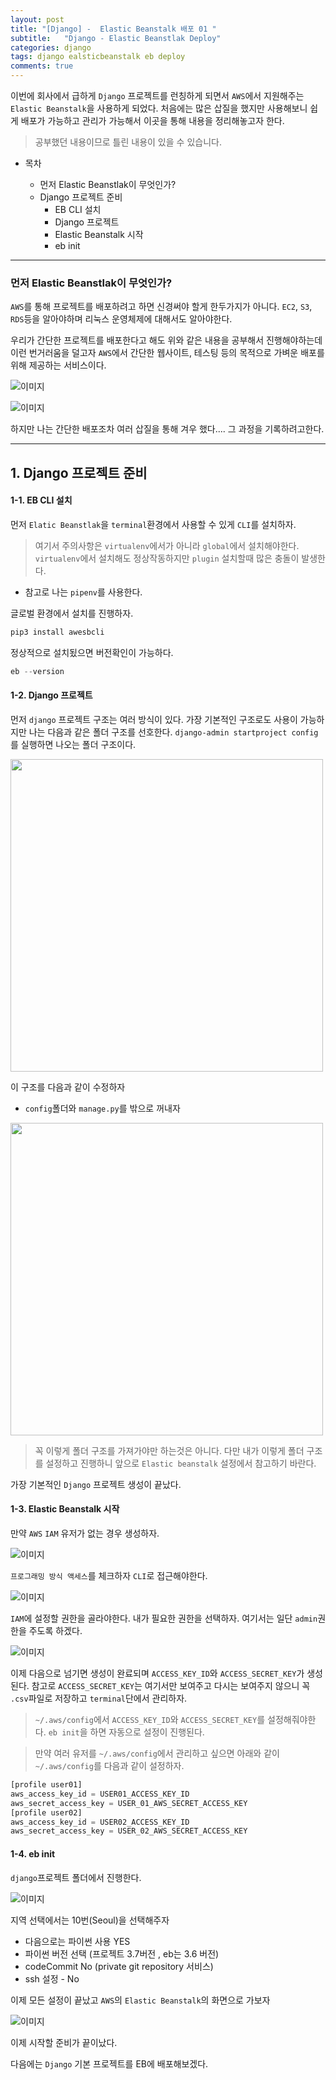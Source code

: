 ```yaml
---
layout: post
title: "[Django] -  Elastic Beanstalk 배포 01 "
subtitle:   "Django - Elastic Beanstlak Deploy"
categories: django
tags: django ealsticbeanstalk eb deploy
comments: true
---
```


이번에 회사에서 급하게 `Django` 프로젝트를 런칭하게 되면서 `AWS`에서 지원해주는 `Elastic Beanstalk`을 사용하게 되었다. 
처음에는 많은 삽질을 했지만 사용해보니 쉽게 배포가 가능하고 관리가 가능해서 이곳을 통해 내용을 정리해놓고자 한다.

> 공부했던 내용이므로 틀린 내용이 있을 수 있습니다.


* 목차

   * 먼저 Elastic Beanstlak이 무엇인가?
   * Django 프로젝트 준비
        * EB CLI 설치
        * Django 프로젝트
        * Elastic Beanstalk 시작
        * eb init

---

### 먼저 Elastic Beanstlak이 무엇인가?

`AWS`를 통해 프로젝트를 배포하려고 하면 신경써야 할게 한두가지가 아니다. `EC2`, `S3`, `RDS`등을 알아야하며 리눅스 운영체제에 대해서도 알아야한다. 

우리가 간단한 프로젝트를 배포한다고 해도 위와 같은 내용을 공부해서 진행해야하는데 이런 번거러움을 덜고자 `AWS`에서 간단한 웹사이트, 테스팅 등의 목적으로 가벼운 배포를 위해 제공하는 서비스이다. 

![이미지](https://Funncy.github.io/assets/img/django-eb/2020-04-06-django-eb-01.png "Elastic Beanstal-01")

![이미지](https://Funncy.github.io/assets/img/django-eb/2020-04-06-django-eb-02.png "Elastic Beanstalk-02")

하지만 나는 간단한 배포조차 여러 삽질을 통해 겨우 했다....
그 과정을 기록하려고한다.

---

## 1. Django 프로젝트 준비

#### 1-1. EB CLI 설치

먼저 `Elatic Beanstlak`을 `terminal`환경에서 사용할 수 있게 `CLI`를 설치하자.

> 여기서 주의사항은 `virtualenv`에서가 아니라 `global`에서 설치해야한다. `virtualenv`에서 설치해도 정상작동하지만 `plugin` 설치할때 많은 충돌이 발생한다.

* 참고로 나는 `pipenv`를 사용한다.

글로벌 환경에서 설치를 진행하자.
```python
pip3 install awesbcli
```

정상적으로 설치됬으면 버전확인이 가능하다. 
```python
eb --version
```

#### 1-2. Django 프로젝트

먼저 `django` 프로젝트 구조는 여러 방식이 있다.
가장 기본적인 구조로도 사용이 가능하지만 나는 다음과 같은 폴더 구조를 선호한다.
`django-admin startproject config`를 실행하면 나오는 폴더 구조이다.

<img src="https://Funncy.github.io/assets/img/django-eb/2020-04-06-django-eb-03.png" height="500">

이 구조를 다음과 같이 수정하자
* `config`폴더와 `manage.py`를 밖으로 꺼내자

<img src="https://Funncy.github.io/assets/img/django-eb/2020-04-06-django-eb-04.png" height="500">

> 꼭 이렇게 폴더 구조를 가져가야만 하는것은 아니다. 다만 내가 이렇게 폴더 구조를 설정하고 진행하니 앞으로 `Elastic beanstalk` 설정에서 참고하기 바란다.

가장 기본적인 `Django` 프로젝트 생성이 끝났다.

#### 1-3. Elastic Beanstalk 시작

만약 `AWS` `IAM` 유저가 없는 경우 생성하자.

![이미지](https://Funncy.github.io/assets/img/django-eb/2020-04-06-django-eb-05.png "Elastic Beanstalk-IAM-01")

`프로그래밍 방식 액세스`를 체크하자 `CLI`로 접근해야한다.

![이미지](https://Funncy.github.io/assets/img/django-eb/2020-04-06-django-eb-06.png "Elastic Beanstalk-IAM-02")

`IAM`에 설정할 권한을 골라야한다. 내가 필요한 권한을 선택하자. 여기서는 일단 `admin`권한을 주도록 하겠다.

![이미지](https://Funncy.github.io/assets/img/django-eb/2020-04-06-django-eb-07.png "Elastic Beanstalk-IAM-03")

이제 다음으로 넘기면 생성이 완료되며 `ACCESS_KEY_ID`와 `ACCESS_SECRET_KEY`가 생성된다. 참고로 `ACCESS_SECRET_KEY`는 여기서만 보여주고 다시는 보여주지 않으니 꼭 `.csv`파일로 저장하고 `terminal`단에서 관리하자.

> `~/.aws/config`에서 `ACCESS_KEY_ID`와 `ACCESS_SECRET_KEY`를 설정해줘야한다.
`eb init`을 하면 자동으로 설정이 진행된다.

> 만약 여러 유저를 `~/.aws/config`에서 관리하고 싶으면 아래와 같이 `~/.aws/config`를 다음과 같이 설정하자.

```python
[profile user01]
aws_access_key_id = USER01_ACCESS_KEY_ID
aws_secret_access_key = USER_01_AWS_SECRET_ACCESS_KEY
[profile user02]
aws_access_key_id = USER02_ACCESS_KEY_ID
aws_secret_access_key = USER_02_AWS_SECRET_ACCESS_KEY
```

#### 1-4. eb init

`django`프로젝트 폴더에서 진행한다.

![이미지](https://Funncy.github.io/assets/img/django-eb/2020-04-06-django-eb-08-1.png "eb init")

지역 선택에서는 10번(Seoul)을 선택해주자

 * 다음으로는 파이썬 사용 YES
 * 파이썬 버전 선택 (프로젝트 3.7버전 , eb는 3.6 버전)
 * codeCommit No (private git repository 서비스)
 * ssh 설정 - No

이제 모든 설정이 끝났고 `AWS`의 `Elastic Beanstalk`의 화면으로 가보자 

![이미지](https://Funncy.github.io/assets/img/django-eb/2020-04-06-django-eb-09.png "eb done")

이제 시작할 준비가 끝이났다.

다음에는 `Django` 기본 프로젝트를 EB에 배포해보겠다.